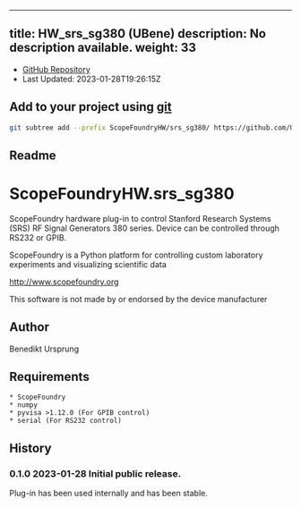 
---
title: HW_srs_sg380 (UBene)
description: No description available.
weight: 33
---
- [GitHub Repository](https://github.com/UBene/HW_srs_sg380)
- Last Updated: 2023-01-28T19:26:15Z

## Add to your project using [git](/docs/100_development/20_git/)
```bash
git subtree add --prefix ScopeFoundryHW/srs_sg380/ https://github.com/UBene/HW_srs_sg380 main && git checkout
```

## Readme
ScopeFoundryHW.srs_sg380
========================

ScopeFoundry hardware plug-in to control Stanford Research Systems (SRS) RF Signal Generators 380 series. Device can be controlled through RS232 or GPIB. 


ScopeFoundry is a Python platform for controlling custom laboratory 
experiments and visualizing scientific data

<http://www.scopefoundry.org>

This software is not made by or endorsed by the device manufacturer

Author
------

Benedikt Ursprung

Requirements
------------

	* ScopeFoundry
	* numpy
	* pyvisa >1.12.0 (For GPIB control)
	* serial (For RS232 control)


History
--------

### 0.1.0	2023-01-28	Initial public release.

Plug-in has been used internally and has been stable.


